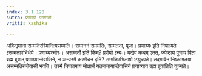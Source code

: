 ```yaml
---
index: 3.1.128
sutra: प्रणाय्यो ऽसम्मतौ
vritti: kashika

---
```

अविद्यमाना सम्मतिरस्मिनित्यसम्मतिः। सम्मननं सममतिः, सम्मतता, पूजा। प्रणाय्यः इति निपात्यते ऽसम्मतावभिधेये। प्रणाय्यश्चोरः। असम्मतौ इति किम्? प्रणेयो ऽन्यः। यद्येवं कथम् एतत्, ज्येष्ठाय पुत्राय पिता ब्रह्म ब्रूयात् प्रणाय्यान्तेवासिने, न अन्यस्मै कस्मैचन इति? सम्मतिरभिलाषो ऽप्युच्यते। तदभावेन निष्कामतया असम्मतिरन्तेवासी भवति। तस्मै निष्कामाय मोक्षार्थं यतमानायान्तेवासिने प्रणाय्याय ब्रह्म ब्रूयातिति युज्यते।